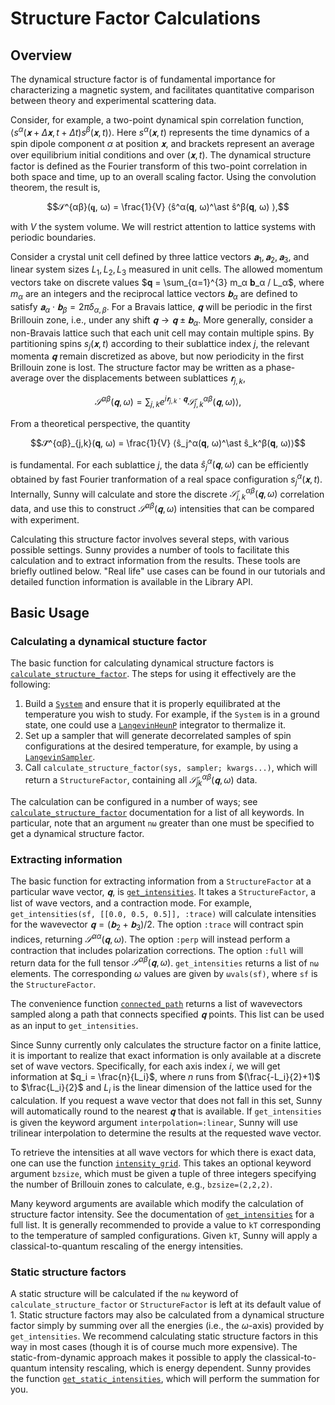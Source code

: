 # Structure Factor Calculations

## Overview
The dynamical structure factor is of fundamental importance for characterizing a
magnetic system, and facilitates quantitative comparison between theory and
experimental scattering data.

Consider, for example, a two-point dynamical spin correlation function,
$⟨s^α(𝐱+Δ𝐱, t+Δt) s^β(𝐱, t)⟩$. Here $s^α(𝐱, t)$ represents the time dynamics
of a spin dipole component $α$ at position $𝐱$, and brackets represent an
average over equilibrium initial conditions and over $(𝐱, t)$. The dynamical
structure factor is defined as the Fourier transform of this two-point
correlation in both space and time, up to an overall scaling factor. Using the
convolution theorem, the result is,

$$𝒮^{αβ}(𝐪, ω) = \frac{1}{V} ⟨ŝ^α(𝐪, ω)^\ast ŝ^β(𝐪, ω) ⟩,$$

with $V$ the system volume. We will restrict attention to lattice systems with
periodic boundaries.

Consider a crystal unit cell defined by three lattice vectors $𝐚_1, 𝐚_2,
𝐚_3$, and linear system sizes $L_1, L_2, L_3$ measured in unit cells. The
allowed momentum vectors take on discrete values $𝐪 = \sum_{α=1}^{3} m_α 𝐛_α /
L_α$, where $m_α$ are an integers and the reciprocal lattice vectors $𝐛_α$ are
defined to satisfy $𝐚_α ⋅ 𝐛_β = 2π δ_{α,β}$. For a Bravais lattice, $𝐪$ will
be periodic in the first Brillouin zone, i.e., under any shift $𝐪 → 𝐪 ± 𝐛_α$.
More generally, consider a non-Bravais lattice such that each unit cell may
contain multiple spins. By partitioning spins $s_j(𝐱,t)$ according to their
sublattice index $j$, the relevant momenta $𝐪$ remain discretized as above, but
now periodicity in the first Brillouin zone is lost. The structure factor may be
written as a phase-average over the displacements between sublattices
$𝐫_{j,k}$,

$$𝒮^{αβ}(𝐪, ω) = ∑_{j,k} e^{i 𝐫_{j,k} ⋅ 𝐪} 𝒮̃^{αβ}_{j,k}(𝐪, ω) ⟩,$$

From a theoretical perspective, the quantity

$$𝒮̃^{αβ}_{j,k}(𝐪, ω) = \frac{1}{V} ⟨ŝ_j^α(𝐪, ω)^\ast ŝ_k^β(𝐪, ω)⟩$$

is fundamental. For each sublattice $j$, the data $ŝ_j^α(𝐪, ω)$ can be
efficiently obtained by fast Fourier tranformation of a real space configuration
$s_j^α(𝐱, t)$. Internally, Sunny will calculate and store the discrete
$𝒮̃^{αβ}_{j,k}(𝐪, ω)$ correlation data, and use this to construct $𝒮^{αβ}(𝐪,
ω)$ intensities that can be compared with experiment.

Calculating this structure factor involves several steps, with various possible
settings. Sunny provides a number of tools to facilitate this calculation and to
extract information from the results. These tools are briefly outlined below.
"Real life" use cases can be found in our tutorials and detailed function
information is available in the Library API.

## Basic Usage

### Calculating a dynamical stucture factor

The basic function for calculating dynamical structure factors is
[`calculate_structure_factor`](@ref). The steps for using it effectively are the
following:

1. Build a [`System`](@ref) and ensure that it is properly equilibrated at the
   temperature you wish to study. For example, if the `System` is in a ground
   state, one could use a [`LangevinHeunP`](@ref) integrator to thermalize it.
2. Set up a sampler that will generate decorrelated samples of spin
   configurations at the desired temperature, for example, by using a
   [`LangevinSampler`](@ref).
3. Call `calculate_structure_factor(sys, sampler; kwargs...)`, which will return
   a `StructureFactor`, containing all $𝒮̃^{αβ}_{jk}(𝐪, ω)$ data.

The calculation can be configured in a number of ways; see
[`calculate_structure_factor`](@ref) documentation for a list of all keywords.
In particular, note that an argument `nω` greater than one must be specified to
get a dynamical structure factor.

### Extracting information

The basic function for extracting information from a `StructureFactor` at a
particular wave vector, $𝐪$, is [`get_intensities`](@ref). It takes a
`StructureFactor`, a list of wave vectors, and a contraction mode. For example,
`get_intensities(sf, [[0.0, 0.5, 0.5]], :trace)` will calculate intensities for
the wavevector $𝐪 = (𝐛_2 + 𝐛_3)/2$. The option `:trace` will contract spin
indices, returning $𝒮^{αα}(𝐪,ω)$. The option `:perp` will instead perform a
contraction that includes polarization corrections. The option `:full` will
return data for the full tensor $𝒮^{αβ}(𝐪,ω)$. `get_intensities` returns a
list of `nω` elements. The corresponding $ω$ values are given by `ωvals(sf)`,
where `sf` is the `StructureFactor`.

The convenience function [`connected_path`](@ref) returns a list of wavevectors
sampled along a path that connects specified $𝐪$ points. This list can be used
as an input to `get_intensities`.

Since Sunny currently only calculates the structure factor on a finite lattice,
it is important to realize that exact information is only available at a
discrete set of wave vectors. Specifically, for each axis index $i$, we will get
information at $q_i = \frac{n}{L_i}$, where $n$ runs from
$(\frac{-L_i}{2}+1)$ to $\frac{L_i}{2}$ and $L_i$ is the linear dimension of
the lattice used for the calculation. If you request a wave vector that does not
fall in this set, Sunny will automatically round to the nearest $𝐪$ that is
available. If `get_intensities` is given the keyword argument
`interpolation=:linear`, Sunny will use trilinear interpolation to determine the
results at the requested wave vector. 

To retrieve the intensities at all wave vectors for which there is exact data,
one can use the function [`intensity_grid`](@ref). This takes an optional
keyword argument `bzsize`, which must be given a tuple of three integers
specifying the number of Brillouin zones to calculate, e.g., `bzsize=(2,2,2)`.

Many keyword arguments are available which modify the calculation of structure
factor intensity. See the documentation of [`get_intensities`](@ref) for a full
list. It is generally recommended to provide a value to `kT` corresponding to
the temperature of sampled configurations. Given `kT`, Sunny will apply a
classical-to-quantum rescaling of the energy intensities. 

### Static structure factors

A static structure will be calculated if the `nω` keyword of
`calculate_structure_factor` or `StructureFactor` is left at its default value
of 1. Static structure factors may also be calculated from a dynamical structure
factor simply by summing over all the energies (i.e., the $ω$-axis) provided
by `get_intensities`. We recommend calculating static structure factors in this
way in most cases (though it is of course much more expensive). The
static-from-dynamic approach makes it possible to apply the classical-to-quantum
intensity rescaling, which is energy dependent. Sunny provides the function
[`get_static_intensities`](@ref), which will perform the summation for you.